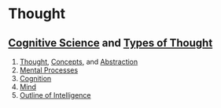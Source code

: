 # Thought

## [Cognitive Science](https://en.wikipedia.org/wiki/Category:Cognitive_science) and [Types of Thought](https://en.wikipedia.org/wiki/Outline_of_thought#Types_of_thought_(thinking))

1. [Thought](https://en.wikipedia.org/wiki/Category:Thought), [Concepts](https://en.wikipedia.org/wiki/Category:Concepts), and [Abstraction](https://en.wikipedia.org/wiki/Category:Abstraction)
2. [Mental Processes](https://en.wikipedia.org/wiki/Category:Mental_processes)
3. [Cognition](https://en.wikipedia.org/wiki/Category:Cognition)
4. [Mind](https://en.wikipedia.org/wiki/Category:Mind)
5. [Outline of Intelligence](https://en.wikipedia.org/wiki/Outline_of_human_intelligence)